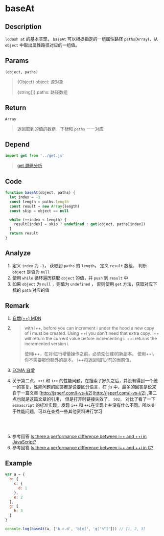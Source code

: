 # baseAt

## Description 
`lodash at` 的基本实现， `baseAt` 可以根据指定的一组属性路径 `paths`(`Array`)，从 `object` 中取出属性路径对应的一组值。
## Params
`(object, paths)`
> {Object} object: 源对象
>
> {string[]} paths: 路径数组
>

## Return
`Array`
> 返回取到的值的数组，下标和 `paths` 一一对应
>

## Depend
```js
import get from '../get.js'
```
> [get 源码分析](../export/get.md)


## Code
```js
function baseAt(object, paths) {
  let index = -1
  const length = paths.length
  const result = new Array(length)
  const skip = object == null

  while (++index < length) {
    result[index] = skip ? undefined : get(object, paths[index])
  }
  return result
}
```

## Analyze
1. 定义 `index` 为 `-1`， 获取到 `paths` 的 `length`， 定义 `result` 数组， 判断 `object` 是否为 `null`
2. 使用 `while` 循环遍历获取 `object` 的值，并 `push` 到 `result` 中
3. 如果 `object` 为 `null` ，则值为 `undefined` ， 否则使用 `get` 方法，获取对应下标的 `path` 对应的值

## Remark
1. [自增(++) MDN](https://developer.mozilla.org/zh-CN/docs/Web/JavaScript/Reference/Operators/Increment)
2. 
   > with i++, before you can increment i under the hood a new copy of i must be created. Using ++i you don't need that extra copy. i++ will return the current value before incrementing i. ++i returns the incremented version i.
   >
   > 使用i++，在对i进行增量操作之前，必须先创建i的新副本。
   > 使用++i，你不需要那份额外的副本。
   > i++将返回i加1之前的当前值。

3. [ECMA 自增](https://tc39.es/ecma262/#sec-postfix-increment-operator-runtime-semantics-evaluation)
4. 关于第二点，`++i` 和 `i++` 的性能问题，在搜索了好久之后，并没有得到一个统一的答复，性能问题的回答都是说要区分语言，在 `js` 中，最多的回答是说来自于一篇文章 [http://jsperf.com/i-vs-i/2](http://jsperf.com/i-vs-i/2) ,第二点也就是这篇文章的引用， 但是打开时链接失效了， `502`， 对比了看了一下 `ecmascript` 的标准实现，发现 `i++` 和 `++i`在实现上并没有什么不同。所以关于性能问题，可以在查找一些其他资料进行学习

<br/>
<br/>

<img  :src="$withBase('/assets/baseAt_1.png')" />

5. 参考回答 [Is there a performance difference between i++ and ++i in JavaScript?](https://stackoverflow.com/questions/12504765/is-there-a-performance-difference-between-i-and-i-in-javascript)
6. 参考回答 [Is there a performance difference between i++ and ++i in C?](https://stackoverflow.com/questions/24886/is-there-a-performance-difference-between-i-and-i-in-c)

## Example
```js
var a = {
  b: {
    c: {
      d: 1
    },
    e: 2
  },
  g: {
    h: 3
  }
}

console.log(baseAt(a, ['b.c.d', 'b[e]', 'g["h"]'])) // [1, 2, 3]
```
